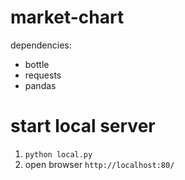 # market-chart
dependencies:
* bottle
* requests
* pandas
# start local server
1. `python local.py`
2. open browser `http://localhost:80/`